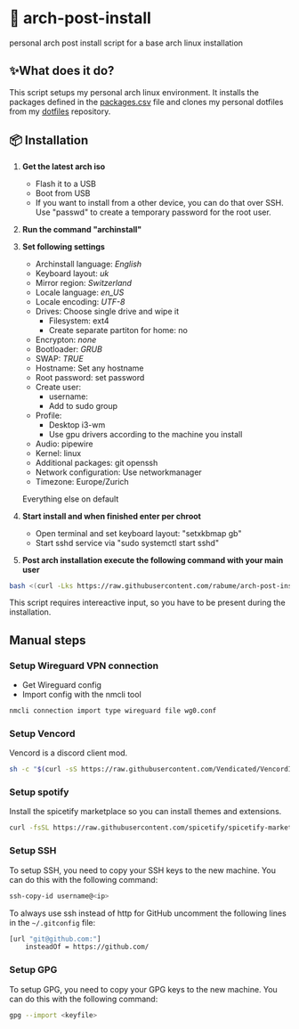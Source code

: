 # 🐧 arch-post-install

personal arch post install script for a base arch linux installation

## ✨What does it do?

This script setups my personal arch linux environment. It installs the packages defined in the [packages.csv](packages.csv) file and clones my personal dotfiles from my [dotfiles](https://github.com/rabume/dotfiles) repository.

## 📦 Installation

1. **Get the latest arch iso**

   - Flash it to a USB
   - Boot from USB
   - If you want to install from a other device, you can do that over SSH. Use "passwd" to create a temporary password for the root user.

2. **Run the command "archinstall"**

3. **Set following settings**

   - Archinstall language: _English_
   - Keyboard layout: _uk_
   - Mirror region: _Switzerland_
   - Locale language: _en_US_
   - Locale encoding: _UTF-8_
   - Drives: Choose single drive and wipe it
     - Filesystem: ext4
     - Create separate partiton for home: no
   - Encrypton: _none_
   - Bootloader: _GRUB_
   - SWAP: _TRUE_
   - Hostname: Set any hostname
   - Root password: set password
   - Create user:
     - username: <username>
     - Add to sudo group
   - Profile:
     - Desktop i3-wm
     - Use gpu drivers according to the machine you install
   - Audio: pipewire
   - Kernel: linux
   - Additional packages: git openssh
   - Network configuration: Use networkmanager
   - Timezone: Europe/Zurich

   Everything else on default

4. **Start install and when finished enter per chroot**

   - Open terminal and set keyboard layout: "setxkbmap gb"
   - Start sshd service via "sudo systemctl start sshd"

5. **Post arch installation execute the following command with your main user**

```bash
bash <(curl -Lks https://raw.githubusercontent.com/rabume/arch-post-install/main/install)
```

This script requires intereactive input, so you have to be present during the installation.

## Manual steps

### Setup Wireguard VPN connection

- Get Wireguard config
- Import config with the nmcli tool

```bash
nmcli connection import type wireguard file wg0.conf
```

### Setup Vencord

Vencord is a discord client mod.

```bash
sh -c "$(curl -sS https://raw.githubusercontent.com/Vendicated/VencordInstaller/main/install.sh)"
```

### Setup spotify

Install the spicetify marketplace so you can install themes and extensions.

```bash
curl -fsSL https://raw.githubusercontent.com/spicetify/spicetify-marketplace/main/resources/install.sh | sh
```

### Setup SSH

To setup SSH, you need to copy your SSH keys to the new machine. You can do this with the following command:

```bash
ssh-copy-id username@<ip>
```

To always use ssh instead of http for GitHub uncomment the following lines in the `~/.gitconfig` file:

```bash
[url "git@github.com:"]
 	insteadOf = https://github.com/
```

### Setup GPG

To setup GPG, you need to copy your GPG keys to the new machine. You can do this with the following command:

```bash
gpg --import <keyfile>
```
